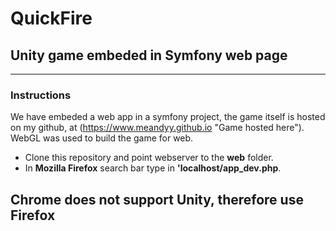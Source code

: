 # QuickFire

## Unity game embeded in Symfony web page
---
### Instructions

We have embeded a web app in a symfony project, the game itself
is hosted on my github, at (https://www.meandyy.github.io "Game hosted here").
WebGL was used to build the game for web.

* Clone this repository and point webserver to the **web** folder.
* In **Mozilla Firefox** search bar type in **'localhost/app_dev.php**.

## **Chrome does not support Unity, therefore use Firefox**

